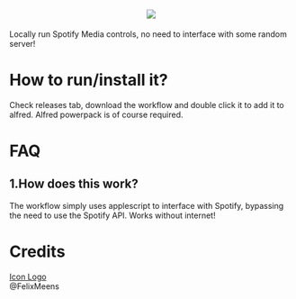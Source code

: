 <h1 align="center">
<img src="https://media.macosicons.com/parse/files/macOSicons/5c3276837ae2b75b1d7a8a3cef29e5ca_low_res_Spotify.png">
</h1>
Locally run Spotify Media controls, no need to interface with some random server!

# How to run/install it?
Check releases tab, download the workflow and double click it to add it to alfred.
Alfred powerpack is of course required.

# FAQ
## 1.How does this work?
The workflow simply uses applescript to interface with Spotify, bypassing the need to use the Spotify API. Works without internet!  

# Credits
[Icon Logo](https://twitter.com/FelixMeens)  
@FelixMeens
